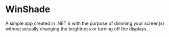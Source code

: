 # WinShade

A simple app created in .NET 6 with the purpose of dimming your screen(s) without actually changing the brightness or turning off the displays.
